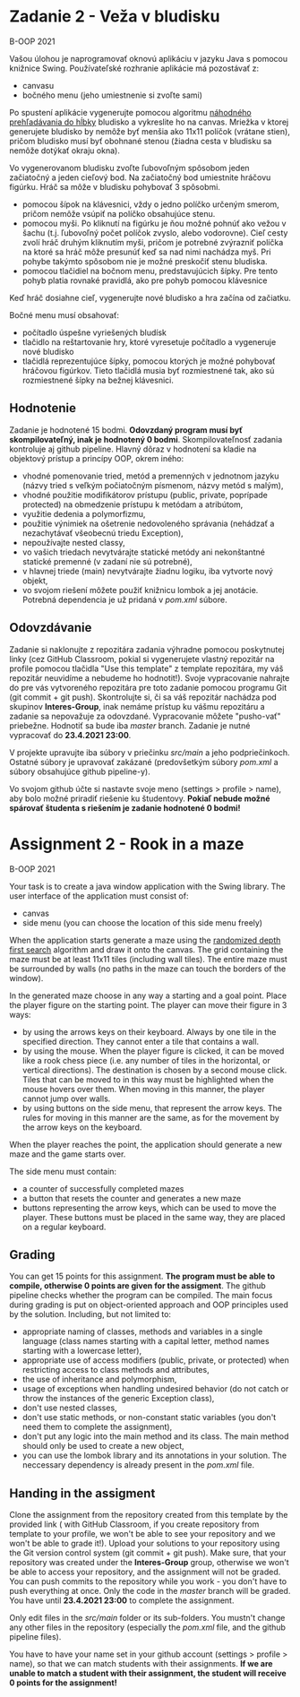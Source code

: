 # Zadanie 2 - Veža v bludisku
B-OOP 2021

Vašou úlohou je naprogramovať oknovú aplikáciu v jazyku Java s pomocou knižnice Swing. Používateľské rozhranie aplikácie má pozostávať z:

* canvasu
* bočného menu (jeho umiestnenie si zvoľte sami)

Po spustení aplikácie vygenerujte pomocou algoritmu [náhodného prehľadávania do hĺbky](https://www.baeldung.com/cs/maze-generation#dfs-maze) bludisko a vykreslite ho na canvas.
Mriežka v ktorej generujete bludisko by nemôže byť menšia ako 11x11 políčok (vrátane stien), pričom bludisko musí byť obohnané stenou (žiadna cesta v bludisku sa nemôže dotýkať okraju okna).

Vo vygenerovanom bludisku zvoľte ľubovoľným spôsobom jeden začiatočný a jeden cieľový bod. Na začiatočný bod umiestnite hráčovu figúrku. Hráč sa môže v bludisku pohybovať 3 spôsobmi.
* pomocou šípok na klávesnici, vždy o jedno políčko určeným smerom, pričom nemôže vsúpiť na políčko obsahujúce stenu.
* pomocou myši. Po kliknutí na figúrku je ňou možné pohnúť ako vežou v šachu (t.j. ľubovoľný počet políčok zvyslo, alebo vodorovne). Cieľ cesty zvolí hráč druhým kliknutím myši, pričom je potrebné zvýrazniť políčka na ktoré sa hráč môže presunúť keď sa nad nimi nachádza myš. Pri pohybe takýmto spôsobom nie je možné preskočiť stenu bludiska.
* pomocou tlačidiel na bočnom menu, predstavujúcich šípky. Pre tento pohyb platia rovnaké pravidlá, ako pre pohyb pomocou klávesnice

Keď hráč dosiahne cieľ, vygenerujte nové bludisko a hra začína od začiatku.

Bočné menu musí obsahovať:
* počítadlo úspešne vyriešených bludísk
* tlačidlo na reštartovanie hry, ktoré vyresetuje počítadlo a vygeneruje nové bludisko
* tlačidlá reprezentujúce šípky, pomocou ktorých je možné pohybovať hráčovou figúrkov. Tieto tlačidlá musia byť rozmiestnené tak, ako sú rozmiestnené šípky na bežnej klávesnici.



## Hodnotenie

Zadanie je hodnotené 15 bodmi. **Odovzdaný program musí byť skompilovateľný, inak je
hodnotený 0 bodmi**. Skompilovateľnosť zadania kontroluje aj github pipeline. Hlavný dôraz v hodnotení sa kladie na objektový prístup a princípy OOP,
okrem iného:

* vhodné pomenovanie tried, metód a premenných v jednotnom jazyku (názvy tried s veľkým počiatočným písmenom, názvy metód s malým),
* vhodné použitie modifikátorov prístupu (public, private, poprípade protected) na obmedzenie prístupu k metódam a atribútom,
* využitie dedenia a polymorfizmu,
* použitie výnimiek na ošetrenie nedovoleného správania (nehádzať a nezachytávať všeobecnú triedu Exception),
* nepoužívajte nested classy,
* vo vašich triedach nevytvárajte statické metódy ani nekonštantné statické premenné (v zadaní nie sú potrebné),
* v hlavnej triede (main) nevytvárajte žiadnu logiku, iba vytvorte nový objekt,
* vo svojom riešení môžete použiť knižnicu lombok a jej anotácie. Potrebná dependencia je už pridaná v _pom.xml_ súbore.

## Odovzdávanie
Zadanie si naklonujte z repozitára zadania výhradne pomocou poskytnutej linky (cez GitHub Classroom, pokial si vygenerujete vlastný repozitár na profile pomocou tlačidla "Use this template" z template repozitára, my váš repozitár neuvidíme a nebudeme ho hodnotit!). Svoje vypracovanie nahrajte do pre vás vytvoreného repozitára pre toto zadanie pomocou programu Git (git commit + git push).
Skontrolujte si, či sa váš repozitár nachádza pod skupinov **Interes-Group**, inak nemáme prístup ku vášmu repozitáru a zadanie sa nepovažuje za odovzdané. Vypracovanie môžete "pusho-vať" priebežne. Hodnotiť sa bude iba _master_ branch. Zadanie je nutné vypracovať do **23.4.2021 23:00**.

V projekte upravujte iba súbory v priečinku _src/main_ a jeho podpriečinkoch. Ostatné súbory je upravovať zakázané (predovšetkým súbory _pom.xml_ a súbory obsahujúce github pipeline-y).

Vo svojom github účte si nastavte svoje meno (settings > profile > name), aby bolo možné priradiť riešenie ku študentovy. **Pokiaľ nebude možné spárovať študenta s riešením je zadanie hodnotené 0 bodmi!**

# Assignment 2 - Rook in a maze
B-OOP 2021

Your task is to create a java window application with the Swing library. The user interface of the application must consist of:
* canvas
* side menu (you can choose the location of this side menu freely)

When the application starts generate a maze using the [randomized depth first search](https://www.baeldung.com/cs/maze-generation#dfs-maze) algorithm and draw it onto the canvas.
The grid containing the maze must be at least 11x11 tiles (including wall tiles). The entire maze must be surrounded by walls (no paths in the maze can touch the borders of the window).

In the generated maze choose in any way a starting and a goal point. Place the player figure on the starting point. The player can move their figure in 3 ways:
* by using the arrows keys on their keyboard. Always by one tile in the specified direction. They cannot enter a tile that contains a wall.
* by using the mouse. When the player figure is clicked, it can be moved like a rook chess piece (i.e. any number of tiles in the horizontal, or vertical directions).
The destination is chosen by a second mouse click. Tiles that can be moved to in this way must be highlighted when the mouse hovers over them. When moving in this manner, the player cannot jump over walls.
* by using buttons on the side menu, that represent the arrow keys. The rules for moving in this manner are the same, as for the movement by the arrow keys on the keyboard.

When the player reaches the point, the application should generate a new maze and the game starts over.

The side menu must contain:
* a counter of successfully completed mazes
* a button that resets the counter and generates a new maze
* buttons representing the arrow keys, which can be used to move the player. These buttons must be placed in the same way, they are placed on a regular keyboard.



## Grading
You can get 15 points for this assignment. **The program must be able to compile, otherwise 0 points are given for the assigment**.
The github pipeline checks whether the program can be compiled. The main focus during grading is put on object-oriented approach and OOP principles used by the solution.
Including, but not limited to:
* appropriate naming of classes, methods and variables in a single language (class names starting with a capital letter, method names starting with a lowercase letter),
* appropriate use of access modifiers (public, private, or protected) when restricting access to class methods and attributes,
* the use of inheritance and polymorphism,
* usage of exceptions when handling undesired behavior (do not catch or throw the instances of the generic Exception class),
* don't use nested classes,
* don't use static methods, or non-constant static variables (you don't need them to complete the assignment),
* don't put any logic into the main method and its class. The main method should only be used to create a new object,
* you can use the lombok library and its annotations in your solution. The neccessary dependency is already present in the _pom.xml_ file.

## Handing in the assigment
Clone the assignment from the repository created from this template by the provided link ( with GitHub Classroom, if you create repository from template to your profile, we won't be able to see your repository and we won't be able to grade it!). Upload your solutions to your repository using the Git version control system (git commit + git push).
Make sure, that your repository was created under the **Interes-Group** group, otherwise we won't be able to access your repository, and the assignment will not be graded.
You can push commits to the repository while you work - you don't have to push everything at once. Only the code in the _master_ branch will be graded. You have until **23.4.2021 23:00** to complete the assignment.

Only edit files in the _src/main_ folder or its sub-folders. You mustn't change any other files in the repository (especially the _pom.xml_ file, and the github pipeline files).

You have to have your name set in your github account (settings > profile > name), so that we can match students with their assignments. **If we are unable to match a student with their assignment, the student will receive 0 points for the assignment!**

